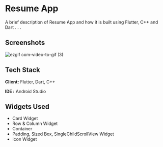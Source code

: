
# Resume App

A brief description of Resume App and how it is built using Flutter, C++ and Dart . . .


## Screenshots

![ezgif com-video-to-gif (3)](https://user-images.githubusercontent.com/97822048/235361706-40788889-d32e-4cd5-bc9e-62891cb01584.gif)



## Tech Stack

**Client:** Flutter, Dart, C++

**IDE :** Android Studio


## Widgets Used

- Card Widget
- Row & Column Widget
- Container
- Padding, Sized Box, SingleChildScrollView Widget
- Icon Widget

